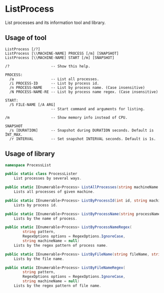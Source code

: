 # ListProcess
List processes and its information tool and library.

## Usage of tool

    ListProcess [/?]
    ListProcess [\\MACHINE-NAME] PROCESS [/m] [SNAPSHOT]
	ListProcess [\\MACHINE-NAME] START [/m] [SNAPSHOT]

    /?                   -- Show this help.

    PROCESS:
      /a                 -- List all processes.
      /i PROCESS-ID      -- List by process id.
      /n PROCESS-NAME    -- List by process name. (Case insensitive)
      /N PROCESS-NAME-RE -- List by process name regex. (Case insensitive)

	START:
	  /S FILE-NAME [/A ARG]
	                     -- Start command and arguments for listing.

    /m                   -- Show memory info instead of CPU.

    SNAPSHOT
      /s [DURATION]      -- Snapshot during DURATION seconds. Default is ÏNT_MAX.
      /r INTERVAL        -- Set snapshot INTERVAL seconds. Default is 1s.

## Usage of library

```c#
namespace ProcessList

public static class ProcessLister
    List processes by several ways.

public static IEnumerable<Process> ListAllProcesses(string machineName = null)
    Lists all processes of given machine.

public static IEnumerable<Process> ListByProcessId(int id, string machineName = null)
    Lists by process id.

public static IEnumerable<Process> ListByProcessName(string processName, string machineName = null)
    Lists by the name of process.

public static IEnumerable<Process> ListByProcessNameRegex(
		string pattern,
		RegexOptions options = RegexOptions.IgnoreCase,
		string machineName = null)
    Lists by the regex pattern of process name.

public static IEnumerable<Process> ListByFileName(string fileName, string machineName = null)
    Lists by the file name.

public static IEnumerable<Process> ListByFileNameRegex(
		string pattern,
		RegexOptions options = RegexOptions.IgnoreCase,
		string machineName = null)
    Lists by the regex pattern of file name.
```
